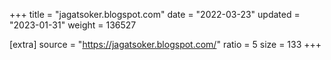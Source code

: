 +++
title = "jagatsoker.blogspot.com"
date = "2022-03-23"
updated = "2023-01-31"
weight = 136527

[extra]
source = "https://jagatsoker.blogspot.com/"
ratio = 5
size = 133
+++
